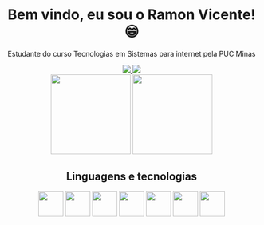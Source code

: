 <h1 align="center">Bem vindo, eu sou o Ramon Vicente! 😁</h1>

<p align="center">Estudante do curso Tecnologias em Sistemas para internet pela PUC Minas</p>

<div align="center">
    <a href="mailto:vicente.silva.ramon@gmail.com">
       <img src="https://img.shields.io/badge/-Gmail-%23333?style=for-the-badge&logo=gmail&logoColor=white" target="_blank">
   </a>
    <a href="https://www.linkedin.com/in/ramon-vicente-silva/" target="_blank">
       <img src="https://img.shields.io/badge/-Linkedin-%230077B5?style=for-the-badge&logo=linkedin&logoColor=white" target="_blank">
   </a>
   
</div>

<div align="center">
   <img height="160em" src="https://github-readme-stats.vercel.app/api?username=VicenteRamon&show_icons=true&count_private=true&include_all_commits=true&theme=vue-dark&layout=compact" />
   <img height="160em" src="https://github-readme-stats.vercel.app/api/top-langs/?username=VicenteRamon&layout=compact&theme=vue-dark" />
</div>


<h2 align="center">Linguagens e tecnologias</h2>

<div align="center">
   <img width="50em" src="https://cdn.jsdelivr.net/gh/devicons/devicon/icons/javascript/javascript-original.svg" />
   <img width="50em" src="https://cdn.jsdelivr.net/gh/devicons/devicon/icons/html5/html5-original-wordmark.svg" />
   <img width="50em" src="https://cdn.jsdelivr.net/gh/devicons/devicon/icons/css3/css3-original-wordmark.svg" />
   <img width="50em" src="https://cdn.jsdelivr.net/gh/devicons/devicon/icons/csharp/csharp-original.svg" />
   <img width="50em" src="https://cdn.jsdelivr.net/gh/devicons/devicon/icons/wordpress/wordpress-original.svg" />
   <img width="50em" src="https://cdn.jsdelivr.net/gh/devicons/devicon/icons/salesforce/salesforce-original.svg" />
   <img width="50em" src="https://cdn.jsdelivr.net/gh/devicons/devicon/icons/dotnetcore/dotnetcore-original.svg" />

          
          




 
</div>



